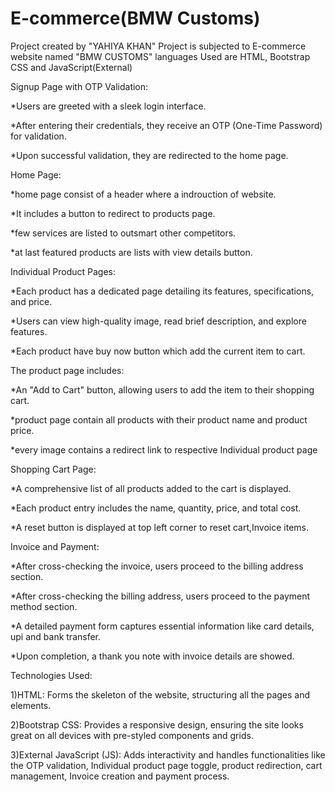 # E-commerce(BMW Customs)
Project created by "YAHIYA KHAN"
Project is subjected to E-commerce website named "BMW CUSTOMS"
languages Used are HTML, Bootstrap CSS and JavaScript(External)

Signup Page with OTP Validation:

*Users are greeted with a sleek login interface.

*After entering their credentials, they receive an OTP (One-Time Password) for validation.

*Upon successful validation, they are redirected to the home page.


Home Page:

*home page consist of a header where a indrouction of website.

*It includes a button to redirect to products page.

*few services are listed to outsmart other competitors.

*at last featured products are lists with view details button.


Individual Product Pages:

*Each product has a dedicated page detailing its features, specifications, and price.

*Users can view high-quality image, read brief description, and explore features.

*Each product have buy now button which add the current item to cart.


The product page includes:

*An "Add to Cart" button, allowing users to add the item to their shopping cart.

*product page contain all products with their product name and product price.

*every image contains a redirect link to respective Individual product page


Shopping Cart Page:

*A comprehensive list of all products added to the cart is displayed.

*Each product entry includes the name, quantity, price, and total cost.

*A reset button is displayed at top left corner to reset cart,Invoice items.


Invoice and Payment:

*After cross-checking the invoice, users proceed to the billing address section.

*After cross-checking the billing address, users proceed to the payment method section.

*A detailed payment form captures essential information like card details, upi and bank transfer.

*Upon completion, a thank you note with invoice details are showed.


Technologies Used:

1)HTML: Forms the skeleton of the website, structuring all the pages and elements.

2)Bootstrap CSS: Provides a responsive design, ensuring the site looks great on all devices with pre-styled components and grids.

3)External JavaScript (JS): Adds interactivity and handles functionalities like the OTP validation, Individual product page toggle, product redirection, cart management, Invoice creation and payment process.
